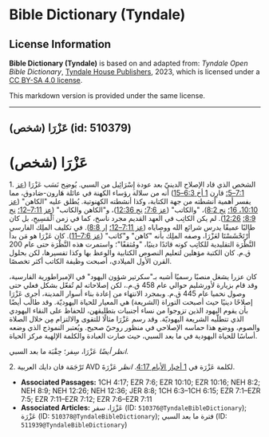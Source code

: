 # Bible Dictionary (Tyndale)

## License Information

**Bible Dictionary (Tyndale)** is based on and adapted from: _Tyndale Open Bible Dictionary_, [Tyndale House Publishers](https://tyndaleopenresources.com/), 2023, which is licensed under a [CC BY-SA 4.0 license](https://creativecommons.org/licenses/by-sa/4.0/legalcode.en).

This markdown version is provided under the same license.



--------------------------------

## عَزْرَا (شخص) (id: 510379)

عَزْرَا (شخص)
=============

1\. الشخص الذي قاد الإصلاح الدينيّ بعد عودة إِسْرَائِيل من السبي. يُوضِح نَسَب عَزْرَا ([عز 7:1–5؛](https://ref.ly/Ezra7:1-Ezra7:5) قارِن [1 أخ 6:3–15](https://ref.ly/1Chr6:3-1Chr6:15)) أنه من سلالة رؤساء الكهنة في عائلة هَارون\-صَادوق، مما يفسر أهمية أنشطته من جهة الكتابة، وكذا أنشطته الكهنوتية. يُطلق عليه "الكاهن" ([عز 10:10، 16؛](https://ref.ly/Ezra10:10,Ezra10:16) [نح 8:2](https://ref.ly/Neh8:2))، "والكاتب" ([عز 7:6؛](https://ref.ly/Ezra7:6) [نح 12:36](https://ref.ly/Neh12:36))، و"الكاهن والكاتب" ([عز 7:11–12؛](https://ref.ly/Ezra7:11-Ezra7:12) [نح 8:9؛](https://ref.ly/Neh8:9) [12:26](https://ref.ly/Neh12:26)). لم يكن الكاتِب في العهد القديم مجرد ناسخ، كما في زمن ٱلْمَسِيحِ، بل كان طالبًا عميقًا يدرس شرائع الله ووصاياه ([عز 7:11–12؛](https://ref.ly/Ezra7:11-Ezra7:12) [إر 8:8](https://ref.ly/Jer8:8)). في تكليف الملِك الفارسي أَرْتَحْشَسْتَا لعَزْرَا، وصفه الملِك بأنه "كاهن" و"كاتب" ([عز 7:6–11](https://ref.ly/Ezra7:6-Ezra7:11)). كان عَزْرَا هو مَن بدأ النَّظْرَة التقليدية للكاتِب كونه قائدًا دينيًا، "ومُثقفًا"؛ واستمرت هذه النَّظْرَة حتى عام 200 ق.م. كان الكتبة مؤهلين لتعليم النصوص الكتابية والوعظ بها وكذا تفسيرها، لكن بحلول القرن الأول الميلادي، أصبحت وظيفة الكاتب أكثر تخصصًا.

كان عزرا يشغل منصبًا رسميًا أشبه بـ"سكرتير شؤون اليهود" في الإمبراطورية الفارسية، وقد قام بزيارة لأورشليم حوالي عام 458 ق.م.، لكن إصلاحاته لم تُفعّل بشكل فعلي حتى وصول نحميا عام 445 ق.م. وبمجرد الانتهاء من إعادة بناء أسوار المدينة، أجرى عَزْرَا إصلاحًا دينيًا حيث أصبحت التوراة (الشريعة) هي المعيار للحياة اليهوديّة. وقد طالَب أيضًا بأن يقوم اليهود الذين تزوجوا من نساء أجنبيات بتطليقهن، للحفاظ على النقاء اليهودي الذي تتطلّبه الشريعة اليهوديّة. وقد رسم عَزْرَا مثالًا للتقوى والالتزام مِن خلال الصلاة والصوم، ووضع هذا حماسه الإصلاحي في منظور روحيّ صحيح. ويُعتبر النموذج الذي وضعه أساسًا للحياة اليهودية في ما بعد السبي، حيث صارت العبادة والكلمة الإلهية مركز الحياة.

*انظر أيضًا* عَزْرَا، سِفر؛ حِقْبَة ما بعد السبي.

2\. تَرْجَمَة فان دايك العربية AVD لكلمة عَزْرَة في [1 أخبار الأيام 4:17](https://ref.ly/1Chr4:17). *انظر* عَزْرَةَ.

* **Associated Passages:** 1CH 4:17; EZR 7:6; EZR 10:10; EZR 10:16; NEH 8:2; NEH 8:9; NEH 12:26; NEH 12:36; JER 8:8; 1CH 6:3–1CH 6:15; EZR 7:1–EZR 7:5; EZR 7:11–EZR 7:12; EZR 7:6–EZR 7:11
* **Associated Articles:** عَزْرَا، سفر  (ID: `510376@TyndaleBibleDictionary`); عَزْرَة (ID: `510378@TyndaleBibleDictionary`); فترة ما بعد السبي (ID: `511939@TyndaleBibleDictionary`)

